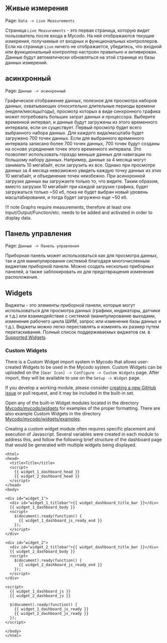 ## Живые измерения

Page\: `Data -> Live Measurements`

Страница `Live Measurements` - это первая страница, которую видит пользователь после входа в Mycodo. На ней отображаются текущие измерения, получаемые от входных и функциональных контроллеров. Если на странице `Live` ничего не отображается, убедитесь, что входной или функциональный контроллер настроен правильно и активирован. Данные будут автоматически обновляться на этой странице из базы данных измерений.

## асинхронный

Page\: `Данные -> асинхронный`

Графическое отображение данных, полезное для просмотра наборов данных, охватывающих относительно длительные периоды времени (недели/месяцы/годы), просмотр которых в виде синхронного графика может потребовать больших затрат данных и процессора. Выберите временной интервал, и данные будут загружены из этого временного интервала, если он существует. Первый просмотр будет всего выбранного набора данных. Для каждого вида/масштаба будет загружено 700 точек данных. Если для выбранного временного интервала записано более 700 точек данных, 700 точек будут созданы на основе усреднения точек этого временного интервала. Это позволяет использовать гораздо меньше данных для навигации по большому набору данных. Например, данные за 4 месяца могут занимать 10 мегабайт, если загрузить их все. Однако при просмотре данных за 4 месяца невозможно увидеть каждую точку данных из этих 10 мегабайт, и объединение точек неизбежно. При асинхронной загрузке данных вы загружаете только то, что видите. Таким образом, вместо загрузки 10 мегабайт при каждой загрузке графика, будет загружаться только ~50 кб, пока не будет выбран новый уровень масштабирования, и тогда будет загружено еще ~50 кб.

!!! note
    Graphs require measurements, therefore at least one Input/Output/Function/etc. needs to be added and activated in order to display data.

## Панель управления

Page\: `Данные -> Панель управления`

Приборная панель может использоваться как для просмотра данных, так и для манипулирования системой благодаря многочисленным виджетам приборной панели. Можно создать несколько приборных панелей, а также заблокировать их для предотвращения изменения расположения.

## Widgets

Виджеты - это элементы приборной панели, которые могут использоваться для просмотра данных (графики, индикаторы, датчики и т.д.) или взаимодействия с системой (манипулирование выходами, изменение рабочего цикла ШИМ, запрос или изменение базы данных и т.д.). Виджеты можно легко переставлять и изменять их размер путем перетаскивания. Полный список поддерживаемых виджетов см. в [Supported Widgets](Supported-Widgets.md).

### Custom Widgets

There is a Custom Widget import system in Mycodo that allows user-created Widgets to be used in the Mycodo system. Custom Widgets can be uploaded on the `[Gear Icon] -> Configure -> Custom Widgets` page. After import, they will be available to use on the `Setup -> Widget` page.

If you develop a working module, please consider [creating a new GitHub issue](https://github.com/kizniche/Mycodo/issues/new?assignees=&labels=&template=feature-request.md&title=New%20Module) or pull request, and it may be included in the built-in set.

Open any of the built-in Widget modules located in the directory [Mycodo/mycodo/widgets](https://github.com/kizniche/Mycodo/tree/master/mycodo/widgets/) for examples of the proper formatting. There are also example Custom Widgets in the directory [Mycodo/mycodo/widgets/examples](https://github.com/kizniche/Mycodo/tree/master/mycodo/widgets/examples).

Creating a custom widget module often requires specific placement and execution of Javascript. Several variables were created in each module to address this, and follow the following brief structure of the dashboard page that would be generated with multiple widgets being displayed.

```angular2html
<html>
<head>
  <title>Title</title>
  <script>
    {{ widget_1_dashboard_head }}
    {{ widget_2_dashboard_head }}
  </script>
</head>
<body>

<div id="widget_1">
  <div id="widget_1_titlebar">{{ widget_dashboard_title_bar }}</div>
  {{ widget_1_dashboard_body }}
  <script>
    $(document).ready(function() {
      {{ widget_1_dashboard_js_ready_end }}
    });
  </script>
</div>

<div id="widget_2">
  <div id="widget_2_titlebar">{{ widget_dashboard_title_bar }}</div>
  {{ widget_2_dashboard_body }}
  <script>
    $(document).ready(function() {
      {{ widget_2_dashboard_js_ready_end }}
    });
  </script>
</div>

<script>
  {{ widget_1_dashboard_js }}
  {{ widget_2_dashboard_js }}

  $(document).ready(function() {
    {{ widget_1_dashboard_js_ready }}
    {{ widget_2_dashboard_js_ready }}
  });
</script>

</body>
</html>
```
